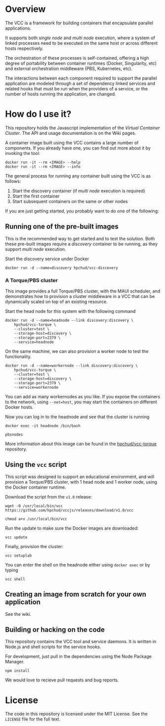 

# Overview

The VCC is a framework for building containers that encapsulate parallel applications.

It supports both *single node* and *multi node* execution, where a system of linked processes need to be executed on the same host or across different hosts respectively.

The orchestration of these processes is self-contained, offering a high degree of portability between container runtimes (Docker, Singularity, etc) and external orchestration middleware (PBS, Kubernetes, etc).

The interactions between each component required to support the parallel application are modeled through a set of dependency linked services and related hooks that must be run when the providers of a service, or the number of hosts running the application, are changed.

# How do I use it?

This repository holds the Javascript implementation of the *Virtual Container Cluster*. The API and usage documentation is on the Wiki pages.

A container image built using the VCC contains a large number of components. If you already have one, you can find out more about it by invoking the tool:

```
docker run -it --rm <IMAGE> --help
docker run -it --rm <IMAGE> --info
```

The general process for running any container built using the VCC is as follows:

1. Start the discovery container (if *multi node* execution is required)
2. Start the first container
3. Start subsequent containers on the same or other nodes

If you are just getting started, you probably want to do one of the following:

## Running one of the pre-built images

This is the recommended way to get started and to test the solution. Both these pre-built images require a *discovery* container to be running, as they support *multi node* execution.

Start the discovery service under Docker

```
docker run -d --name=discovery hpchud/vcc-discovery
```

### A Torque/PBS cluster

This image provides a full Torque/PBS cluster, with the MAUI scheduler, and demonstrates how to provision a cluster middleware in a VCC that can be dynamically scaled on top of an existing resource.

Start the head node for this system with the following command

```
docker run -d --name=headnode --link discovery:discovery \
    hpchud/vcc-torque \
    --cluster=test \
    --storage-host=discovery \
    --storage-port=2379 \
    --service=headnode
```

On the same machine, we can also provision a worker node to test the functionality.

```
docker run -d --name=workernode --link discovery:discovery \
    hpchud/vcc-torque \
    --cluster=test \
    --storage-host=discovery \
    --storage-port=2379 \
    --service=workernode
```

You can add as many workernodes as you like. If you expose the containers to the network, using `--net=host`, you may start the containers on different Docker hosts.

Now you can log in to the headnode and see that the cluster is running

```
docker exec -it headnode /bin/bash
```

```
pbsnodes
```

More information about this image can be found in the [hpchud/vcc-torque](https://github.com/hpchud/vcc-torque) repository.

## Using the `vcc` script

This script was designed to support an educational environment, and will provision a Torque/PBS cluster, with 1 head node and 1 worker node, using the Docker container runtime.

Download the script from the `v1.0` release:

```
wget -O /usr/local/bin/vcc https://github.com/hpchud/vccjs/releases/download/v1.0/vcc
```

```
chmod a+x /usr/local/bin/vcc
```

Run the update to make sure the Docker images are downloaded:

```
vcc update
```

Finally, provision the cluster:

```
vcc setuplab
```

You can enter the shell on the headnode either using `docker exec` or by typing

```
vcc shell
```

## Creating an image from scratch for your own application

See the wiki.

## Building or hacking on the code

This repository contains the VCC tool and service daemons. It is written in Node.js and shell scripts for the service hooks. 

For development, just pull in the dependencies using the Node Package Manager.

```
npm install
```

We would love to recieve pull requests and bug reports.

# License

The code in this repository is licensed under the MIT License. See the `LICENSE` file for the full text.